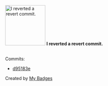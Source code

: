 <img src="https://my-badges.github.io/my-badges/revert-revert-commit.png" alt="I reverted a revert commit." title="I reverted a revert commit." width="128">
<strong>I reverted a revert commit.</strong>
<br><br>

Commits:

- <a href="https://github.com/earnubs/spinner/commit/d95183ebf50d2d5818bf9bdf9d06c694fe801df2">d95183e</a>


Created by <a href="https://github.com/my-badges/my-badges">My Badges</a>
